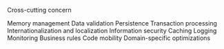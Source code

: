Cross-cutting concern



Memory management
Data validation
Persistence
Transaction processing
Internationalization and localization
Information security
Caching
Logging
Monitoring
Business rules
Code mobility
Domain-specific optimizations
